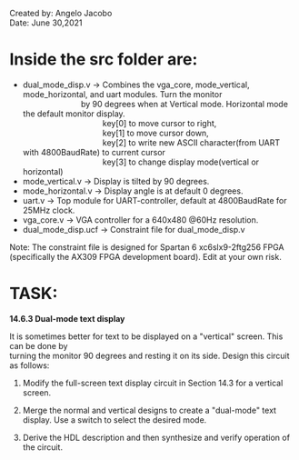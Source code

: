 Created by: Angelo Jacobo     
Date: June 30,2021    

# Inside the src folder are:  
* dual_mode_disp.v -> Combines the vga_core, mode_vertical, mode_horizontal, and uart modules. Turn the monitor    
			&emsp;&emsp;&emsp;&emsp;&emsp;&emsp;&emsp; by 90 degrees when at Vertical mode. Horizontal mode the default monitor display.	  		 
				&emsp;&emsp;&emsp;&emsp;&emsp;&emsp;&emsp;&emsp;&emsp;&emsp;key[0] to move cursor to right,   
				&emsp;&emsp;&emsp;&emsp;&emsp;&emsp;&emsp;&emsp;&emsp;&emsp;key[1] to move cursor down,   
				&emsp;&emsp;&emsp;&emsp;&emsp;&emsp;&emsp;&emsp;&emsp;&emsp;key[2] to write new ASCII character(from UART with 4800BaudRate) to current cursor    
				&emsp;&emsp;&emsp;&emsp;&emsp;&emsp;&emsp;&emsp;&emsp;&emsp;key[3] to change display mode(vertical or horizontal)  
* mode_vertical.v -> Display is tilted by 90 degrees.   
* mode_horizontal.v -> Display angle is at default 0 degrees.    
* uart.v -> Top module for UART-controller, default at 4800BaudRate for 25MHz clock.  
* vga_core.v -> VGA controller for a 640x480 @60Hz resolution.  
* dual_mode_disp.ucf -> Constraint file for dual_mode_disp.v  

Note: The constraint file is designed for Spartan 6 xc6slx9-2ftg256 FPGA (specifically the AX309 FPGA development board). Edit at your own risk.  


# TASK:  
**14.6.3 Dual-mode text display** 

It is sometimes better for text to be displayed on a "vertical" screen. This can be done by   
turning the monitor 90 degrees and resting it on its side. Design this circuit as follows:   

1. Modify the full-screen text display circuit in Section 14.3 for a vertical screen. 

2. Merge the normal and vertical designs to create a "dual-mode" text display. Use a 
switch to select the desired mode. 

3. Derive the HDL description and then synthesize and verify operation of the circuit.
